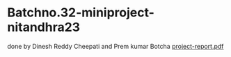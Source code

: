 # Batchno.32-miniproject-nitandhra23
  done by Dinesh Reddy Cheepati and Prem kumar Botcha
[project-report.pdf](https://drive.google.com/file/d/1tDc9FsY-aumb_TLPeaWE6EzKKzkVOF3_/view?usp=drivesdk)

